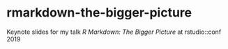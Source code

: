 # rmarkdown-the-bigger-picture
Keynote slides for my talk _R Markdown: The Bigger Picture_ at rstudio::conf 2019
